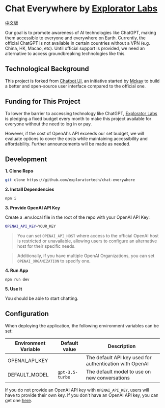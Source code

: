 # Chat Everywhere by [Explorator Labs](https://exploratorlabs.com)

[中文版](README-zh.md)

Our goal is to promote awareness of AI technologies like ChatGPT, making them accessible to everyone and everywhere on Earth. Currently, the official ChatGPT is not available in certain countries without a VPN (e.g. China, HK, Macao, etc). Until official support is provided, we need an alternative to access groundbreaking technologies like this.

## Technological Background
This project is forked from [Chatbot UI](https://github.com/mckaywrigley/chatbot-ui), an initiative started by [Mckay](https://twitter.com/mckaywrigley) to build a better and open-source user interface compared to the official one.

## Funding for This Project
To lower the barrier to accessing technology like ChatGPT, [Explorator Labs](https://exploratorlabs.com) is pledging a fixed budget every month to make this project available for everyone without the need to log in or pay.

However, if the cost of OpenAI's API exceeds our set budget, we will evaluate options to cover the costs while maintaining accessibility and affordability. Further announcements will be made as needed.

## Development

**1. Clone Repo**

```bash
git clone https://github.com/exploratortech/chat-everywhere
```

**2. Install Dependencies**

```bash
npm i
```

**3. Provide OpenAI API Key**

Create a .env.local file in the root of the repo with your OpenAI API Key:

```bash
OPENAI_API_KEY=YOUR_KEY
```

> You can set `OPENAI_API_HOST` where access to the official OpenAI host is restricted or unavailable, allowing users to configure an alternative host for their specific needs.

> Additionally, if you have multiple OpenAI Organizations, you can set `OPENAI_ORGANIZATION` to specify one.

**4. Run App**

```bash
npm run dev
```

**5. Use It**

You should be able to start chatting.

## Configuration

When deploying the application, the following environment variables can be set:

| Environment Variable | Default value   | Description                                             |
| -------------------- | --------------- | ------------------------------------------------------- |
| OPENAI_API_KEY       |                 | The default API key used for authentication with OpenAI |
| DEFAULT_MODEL        | `gpt-3.5-turbo` | The default model to use on new conversations           |

If you do not provide an OpenAI API key with `OPENAI_API_KEY`, users will have to provide their own key.
If you don't have an OpenAI API key, you can get one [here](https://platform.openai.com/account/api-keys).
